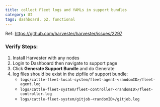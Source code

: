 ```yaml
---
title: collect Fleet logs and YAMLs in support bundles
category: UI
tags: dashboard, p2, functional
---
```

Ref: https://github.com/harvester/harvester/issues/2297


### Verify Steps:
1. Install Harvester with any nodes
1. Login to Dashboard then navigate to support page
1. Click **Generate Support Bundle** and do Generate
1. log files should be exist in the zipfile of support bundle:
    - `logs/cattle-fleet-local-system/fleet-agent-<randomID>/fleet-agent.log`
    - `logs/cattle-fleet-system/fleet-controller-<randomID>/fleet-controller.log`
    - `logs/cattle-fleet-system/gitjob-<randomID>/gitjob.log`

